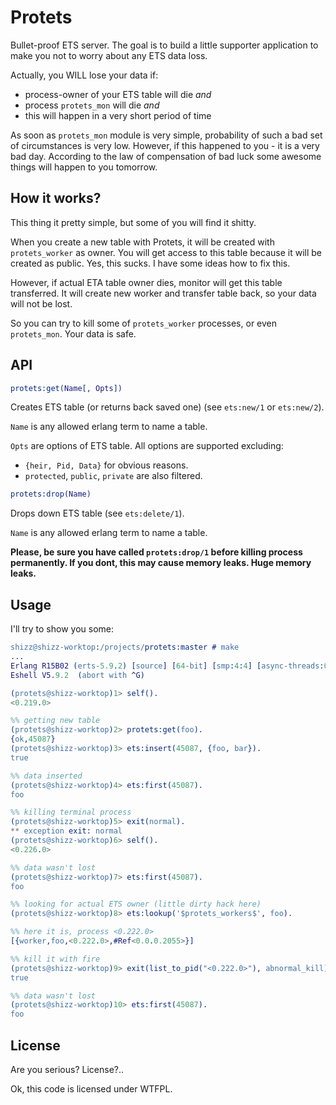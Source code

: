Protets
=======

Bullet-proof ETS server. The goal is to build a little supporter application to make you not to worry about any ETS data loss.

Actually, you WILL lose your data if:

* process-owner of your ETS table will die *and*
* process `protets_mon` will die *and*
* this will happen in a very short period of time

As soon as `protets_mon` module is very simple, probability of such a bad set of circumstances is very low. However, if this happened to you - it is a very bad day. According to the law of compensation of bad luck some awesome things will happen to you tomorrow.

How it works?
-------------
This thing it pretty simple, but some of you will find it shitty.

When you create a new table with Protets, it will be created with `protets_worker` as owner. You will get access to this table because it will be created as public. Yes, this sucks. I have some ideas how to fix this.

However, if actual ETA table owner dies, monitor will get this table transferred. It will create new worker and transfer table back, so your data will not be lost.

So you can try to kill some of `protets_worker` processes, or even `protets_mon`. Your data is safe.

API
---

```erlang
protets:get(Name[, Opts])
```
Creates ETS table (or returns back saved one) (see `ets:new/1` or `ets:new/2`).

`Name` is any allowed erlang term to name a table.

`Opts` are options of ETS table. All options are supported excluding:

* `{heir, Pid, Data}` for obvious reasons.
* `protected`, `public`, `private` are also filtered.


```erlang
protets:drop(Name)
```
Drops down ETS table (see `ets:delete/1`).

`Name` is any allowed erlang term to name a table.

**Please, be sure you have called `protets:drop/1` before killing process permanently. If you dont, this may cause memory leaks. Huge memory leaks.**

Usage
-----
I'll try to show you some:

```erlang
shizz@shizz-worktop:/projects/protets:master # make
...
Erlang R15B02 (erts-5.9.2) [source] [64-bit] [smp:4:4] [async-threads:0] [hipe] [kernel-poll:false]
Eshell V5.9.2  (abort with ^G)

(protets@shizz-worktop)1> self().
<0.219.0>

%% getting new table
(protets@shizz-worktop)2> protets:get(foo).
{ok,45087}
(protets@shizz-worktop)3> ets:insert(45087, {foo, bar}).
true

%% data inserted
(protets@shizz-worktop)4> ets:first(45087).
foo

%% killing terminal process
(protets@shizz-worktop)5> exit(normal).
** exception exit: normal
(protets@shizz-worktop)6> self().
<0.226.0>

%% data wasn't lost
(protets@shizz-worktop)7> ets:first(45087).
foo

%% looking for actual ETS owner (little dirty hack here)
(protets@shizz-worktop)8> ets:lookup('$protets_workers$', foo).

%% here it is, process <0.222.0>
[{worker,foo,<0.222.0>,#Ref<0.0.0.2055>}]

%% kill it with fire
(protets@shizz-worktop)9> exit(list_to_pid("<0.222.0>"), abnormal_kill).
true

%% data wasn't lost
(protets@shizz-worktop)10> ets:first(45087).
foo
```

License
-------
Are you serious? License?..

Ok, this code is licensed under WTFPL.